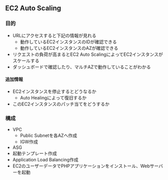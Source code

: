 ## EC2 Auto Scaling

### 目的

- URLにアクセスすると下記の情報が見れる
    - 動作しているEC2インスタンスのIDが確認できる
    - 動作しているEC2インスタンスのAZが確認できる
- リクエストの負荷が高まるとEC2 Auto ScalingによってEC2インスタンスがスケールする
- ダッシュボードで確認したり、マルチAZで動作していることがわかる

#### 追加情報

- EC2インスタンスを停止するとどうなるか
    - Auto Healingによって復旧するか
- このEC2インスタンスのパッチ当てをどうするか

### 構成

- VPC
    - Public Subnetを各AZへ作成
    - IGW作成
- ASG
- 起動テンプレート作成
- Application Load Balancing作成
- EC2のユーザーデータでPHPアプリケーションをインストール、Webサーバーを起動